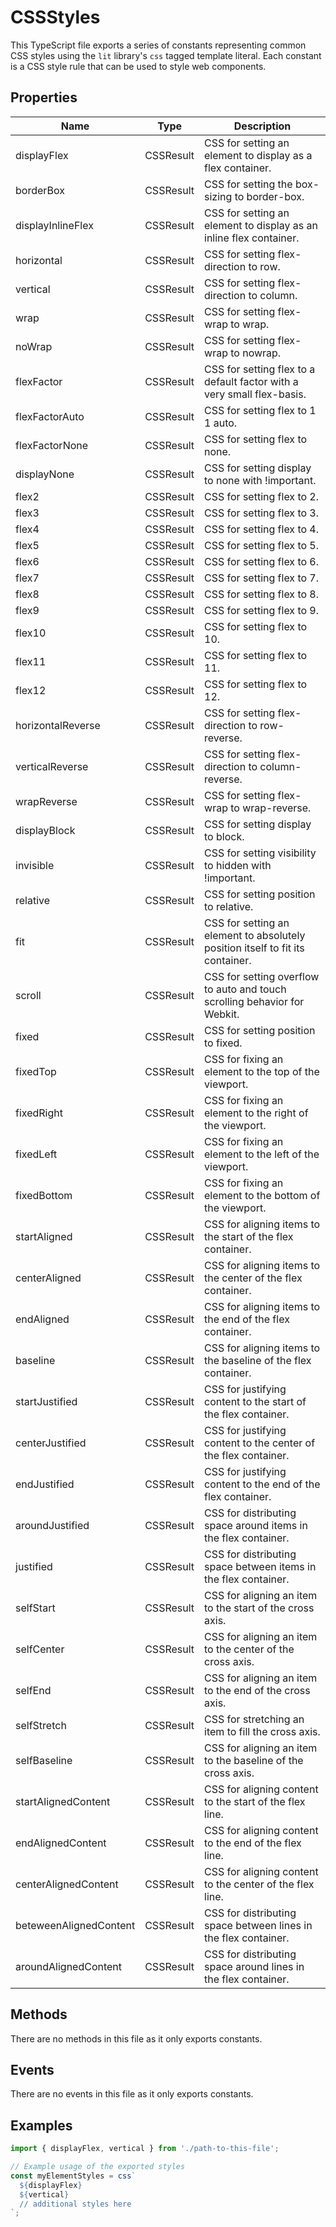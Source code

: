 # CSSStyles

This TypeScript file exports a series of constants representing common CSS styles using the `lit` library's `css` tagged template literal. Each constant is a CSS style rule that can be used to style web components.

## Properties

| Name                  | Type   | Description                                           |
|-----------------------|--------|-------------------------------------------------------|
| displayFlex           | CSSResult | CSS for setting an element to display as a flex container. |
| borderBox             | CSSResult | CSS for setting the box-sizing to border-box.         |
| displayInlineFlex     | CSSResult | CSS for setting an element to display as an inline flex container. |
| horizontal            | CSSResult | CSS for setting flex-direction to row.                |
| vertical              | CSSResult | CSS for setting flex-direction to column.             |
| wrap                  | CSSResult | CSS for setting flex-wrap to wrap.                    |
| noWrap                | CSSResult | CSS for setting flex-wrap to nowrap.                  |
| flexFactor            | CSSResult | CSS for setting flex to a default factor with a very small flex-basis. |
| flexFactorAuto        | CSSResult | CSS for setting flex to 1 1 auto.                     |
| flexFactorNone        | CSSResult | CSS for setting flex to none.                         |
| displayNone           | CSSResult | CSS for setting display to none with !important.      |
| flex2                 | CSSResult | CSS for setting flex to 2.                            |
| flex3                 | CSSResult | CSS for setting flex to 3.                            |
| flex4                 | CSSResult | CSS for setting flex to 4.                            |
| flex5                 | CSSResult | CSS for setting flex to 5.                            |
| flex6                 | CSSResult | CSS for setting flex to 6.                            |
| flex7                 | CSSResult | CSS for setting flex to 7.                            |
| flex8                 | CSSResult | CSS for setting flex to 8.                            |
| flex9                 | CSSResult | CSS for setting flex to 9.                            |
| flex10                | CSSResult | CSS for setting flex to 10.                           |
| flex11                | CSSResult | CSS for setting flex to 11.                           |
| flex12                | CSSResult | CSS for setting flex to 12.                           |
| horizontalReverse     | CSSResult | CSS for setting flex-direction to row-reverse.       |
| verticalReverse       | CSSResult | CSS for setting flex-direction to column-reverse.    |
| wrapReverse           | CSSResult | CSS for setting flex-wrap to wrap-reverse.           |
| displayBlock          | CSSResult | CSS for setting display to block.                     |
| invisible             | CSSResult | CSS for setting visibility to hidden with !important. |
| relative              | CSSResult | CSS for setting position to relative.                 |
| fit                   | CSSResult | CSS for setting an element to absolutely position itself to fit its container. |
| scroll                | CSSResult | CSS for setting overflow to auto and touch scrolling behavior for Webkit. |
| fixed                 | CSSResult | CSS for setting position to fixed.                    |
| fixedTop              | CSSResult | CSS for fixing an element to the top of the viewport. |
| fixedRight            | CSSResult | CSS for fixing an element to the right of the viewport. |
| fixedLeft             | CSSResult | CSS for fixing an element to the left of the viewport. |
| fixedBottom           | CSSResult | CSS for fixing an element to the bottom of the viewport. |
| startAligned          | CSSResult | CSS for aligning items to the start of the flex container. |
| centerAligned         | CSSResult | CSS for aligning items to the center of the flex container. |
| endAligned            | CSSResult | CSS for aligning items to the end of the flex container. |
| baseline              | CSSResult | CSS for aligning items to the baseline of the flex container. |
| startJustified        | CSSResult | CSS for justifying content to the start of the flex container. |
| centerJustified       | CSSResult | CSS for justifying content to the center of the flex container. |
| endJustified          | CSSResult | CSS for justifying content to the end of the flex container. |
| aroundJustified       | CSSResult | CSS for distributing space around items in the flex container. |
| justified             | CSSResult | CSS for distributing space between items in the flex container. |
| selfStart             | CSSResult | CSS for aligning an item to the start of the cross axis. |
| selfCenter            | CSSResult | CSS for aligning an item to the center of the cross axis. |
| selfEnd               | CSSResult | CSS for aligning an item to the end of the cross axis. |
| selfStretch           | CSSResult | CSS for stretching an item to fill the cross axis.     |
| selfBaseline          | CSSResult | CSS for aligning an item to the baseline of the cross axis. |
| startAlignedContent   | CSSResult | CSS for aligning content to the start of the flex line. |
| endAlignedContent     | CSSResult | CSS for aligning content to the end of the flex line. |
| centerAlignedContent  | CSSResult | CSS for aligning content to the center of the flex line. |
| beteweenAlignedContent| CSSResult | CSS for distributing space between lines in the flex container. |
| aroundAlignedContent  | CSSResult | CSS for distributing space around lines in the flex container. |

## Methods

There are no methods in this file as it only exports constants.

## Events

There are no events in this file as it only exports constants.

## Examples

```typescript
import { displayFlex, vertical } from './path-to-this-file';

// Example usage of the exported styles
const myElementStyles = css`
  ${displayFlex}
  ${vertical}
  // additional styles here
`;
```